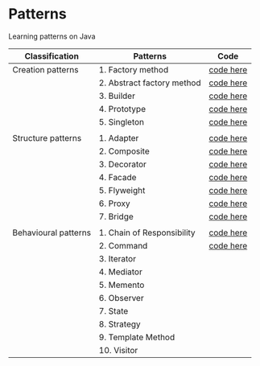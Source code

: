 # Patterns
Learning patterns on Java

|Classification       | Patterns                   | Code    |
|---------------------|----------------------------|---------|
|Creation patterns    | 1. Factory method          | [code here](https://github.com/kogutenko-alex/patterns/tree/master/src/creationPatterns/factoryMethod)  |
|                     | 2. Abstract factory method | [code here](https://github.com/kogutenko-alex/patterns/tree/master/src/creationPatterns/abstractFactoryMethod)  |
|                     | 3. Builder                 | [code here](https://github.com/kogutenko-alex/patterns/tree/master/src/creationPatterns/builderPattern)  |
|                     | 4. Prototype               | [code here](https://github.com/kogutenko-alex/patterns/tree/master/src/creationPatterns/prototypePattern)  |
|                     | 5. Singleton               | [code here](https://github.com/kogutenko-alex/patterns/tree/master/src/creationPatterns/singletonPattern)  |
|                     |                            |         |
|Structure patterns   | 1. Adapter                 | [code here](https://github.com/kogutenko-alex/patterns/tree/master/src/structurePatterns/adapterPattern)        |
|                     | 2. Composite               | [code here](https://github.com/kogutenko-alex/patterns/tree/master/src/structurePatterns/compositePattern)        |
|                     | 3. Decorator               | [code here](https://github.com/kogutenko-alex/patterns/tree/master/src/structurePatterns/decoratorPattern)        |
|                     | 4. Facade                  | [code here](https://github.com/kogutenko-alex/patterns/tree/master/src/structurePatterns/facadePattern)        |
|                     | 5. Flyweight               | [code here](https://github.com/kogutenko-alex/patterns/tree/master/src/structurePatterns/flyweightPattern)        |
|                     | 6. Proxy                   | [code here](https://github.com/kogutenko-alex/patterns/tree/master/src/structurePatterns/proxyPattern)        |
|                     | 7. Bridge                  | [code here](https://github.com/kogutenko-alex/patterns/tree/master/src/structurePatterns/bridgePattern)        |
|                     |                            |         |
|Behavioural patterns | 1. Chain of Responsibility | [code here](https://github.com/kogutenko-alex/patterns/tree/master/src/behaviouralPatterns/chainOfResponsibilityPattern)|
|                     | 2. Command                 | [code here](https://github.com/kogutenko-alex/patterns/tree/master/src/behaviouralPatterns/commandPattern)        |
|                     | 3. Iterator                |         |
|                     | 4. Mediator                |         |
|                     | 5. Memento                 |         |
|                     | 6. Observer                |         |
|                     | 7. State                   |         |
|                     | 8. Strategy                |         |
|                     | 9. Template Method         |         |
|                     |10. Visitor                 |         |
